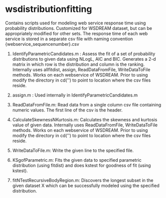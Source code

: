 # wsdistributionfitting
Contains scripts used for modeling web service response time using probability distributions. Customized for WSDREAM dataset, but can be appropriately modified for other sets. The response time of each web service is stored in a separate csv file with naming convention {webservice_sequencenumber}.csv

1. IdentifyParametricCandidates.m : 
Assess the fit of a set of probability distributions to given data using NLogL, AIC and BIC. Generates a 2-d matrix in which row is the distribution and column is the ranking. Internally uses allfitdist, assign, ReadDataFromFile, WriteDataToFile methods. Works on each webservice of WSDREAM. Prior to using modify the directory in cd('') to point to location where the csv files reside.

2. assign.m : 
Used internally in IdentifyParametricCandidates.m

3. ReadDataFromFile.m:
Read data from a single column csv file containing numeric values. The first line of the csv is the header.

4. CalculateSkewnessNKurtosis.m:
Calculates the skewness and kurtosis value of given data. Internally uses ReadDataFromFile, WriteDataToFile methods. Works on each webservice of WSDREAM. Prior to using modify the directory in cd('') to point to location where the csv files reside.

5. WriteDataToFile.m:
Write the given line to the specified file.

6. KSgofParametric.m:
Fits the given data to specified parametric distribution (using fitdist) and does kstest for goodness of fit (using kstest).

7. fitNTestRecursiveBodyRegion.m:
Discovers the longest subset in the given dataset X which can be successfully modeled using the specified distribution. 


